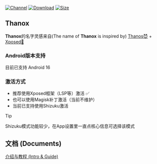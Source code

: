 [![Channel](https://img.shields.io/badge/Follow-Telegram-blue.svg?logo=telegram)](https://t.me/thanox_mod)
[![Download](https://img.shields.io/github/downloads/tornaco/thanox/total)](https://github.com/Tornaco/Thanox/releases)
[![Size](https://img.shields.io/github/languages/code-size/tornaco/thanox)](https://github.com/Tornaco/Thanox)


## Thanox
**Thanox**的名字灵感来自(The name of **Thanox** is inspired by) [Thanos😈](https://en.wikipedia.org/wiki/Thanos) + [Xposed🧩](https://en.wikipedia.org/wiki/Xposed) 

### Android版本支持
目前已支持 Android 16


### 激活方式
- 推荐使用Xposed框架（LSP等）激活 ✅
- 也可以使用Magisk补丁激活（当前不维护）
- 当前已支持使用Shizuku激活 

> [!TIP]
> Shizuku模式功能较少，在App设置里一直点核心信息可选择该模式


## 文档 (Documents)

[介绍与教程 (Intro & Guide)](https://tornaco.github.io/Thanox-Docs/)

